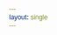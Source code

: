 ```yaml
---
layout: single
---
```


<!DOCTYPE html>
<html>
  <head>
    <meta charset="utf-8">
    <title>조금 요상한 계산기</title>
    <link rel="preconnect" href="https://fonts.googleapis.com">
<link rel="preconnect" href="https://fonts.gstatic.com" crossorigin>
<link href="https://fonts.googleapis.com/css2?family=Black+Han+Sans&display=swap" rel="stylesheet">
    <style>
      #col_2 {
        width: 180px;
      }
      #display, #result {
        text-align: right;
        width: 380px;
        height: 80px;
        font-size: 30px;
        background-color: #5A696B;
      }
      #output {
        width: 400px;
        height: 500px;
        font-size: 20px;
        text-align: left;
        margin-top: 7%;
        margin-bottom: 10%;
      }
      .calculatorOutput {
        display: grid;
        grid-template-columns: 1fr 3fr 1fr 1fr 3fr 1fr;
      }
      table {
        width: 400px;
        height: 500px;
        border-collapse: collapse;
        background-color: #A6B0B1;
        margin-left: 20%;
        margin-top: 7%;
        margin-bottom: 10%;
      }
      #frist {
        border-right: 3px solid #3E3000;
      }
      #fourth {
        border-left: 3px solid #3E3000;
      }
      #frist, #fourth {
        text-align: center;
      }
      @media screen and (max-width: 1150px) {
        .calculatorOutput {
          grid-template-rows: 1fr 1fr;
          grid-template-columns: 1.5fr 6fr 1.5fr;
        }
        #output,
        table {
          margin-left: 15%;
          margin-bottom: 0;
          grid-column-start: 2;
          grid-column-end: 3;
        }
        table {
          grid-row-start: 1;
          grid-row-end: 2;
        }
        #output {
          grid-row-start: 2;
          grid-row-end: 3;
        }
        .right {
          border-right: 3px solid #3E3000;
        }
        .left {
          border-left: 3px solid #3E3000;
        }
      }
      * {
        font-family: 'Black Han Sans', sans-serif;
      }
      button {
        width: 80px;
        padding: 15px 30px;
        font-size:15px;
        background-color: #191D1D;
        color: #AFC2C4;
      }
      td {
        padding: 5px;
        text-align: center;
        border: none;
      }

      body {
        background-color: #77979F;
      }
      h1 {
        font-size: 5vmin;
        margin-bottom: 5px;
        margin-top: 8px;
      }
      h3 {
        border-bottom: 3px solid #3E3000;
        margin: 10px;
        margin-bottom: 0;
      }

    </style>
    <script src="functionOfCal.js"></script>
    <script src="textarea.js"></script>
  </head>
  <body>
      <h1 style="text-align:center">< 조금 요상한 계산기 ></h1>
      <h3 style="text-align:center">사칙연산을 해보아요!</h3>
    </div>
      <div class="calculatorOutput">
        <span class="right", id="frist">
          <p>C:Continue</p>
          <p>AC: All Clear</p>
        </span>
        <table border="1">
          <tr>
            <td colspan="4"><input type="text" id="display"></td>
          </tr>
          <tr>
            <td colspan="4"><input type="text" id="result"></td>
          </tr>
          <tr>
            <td><button type="button" onclick="functionOfCal.continue()">C</td>
            <td colspan="2"><button type="button" id="col_2" onclick="functionOfCal.getDelete(), textArea.resetAll()">AC</button></td>
            <td><button type="button" onclick="functionOfCal.input('+')">+</button></td>
          </tr>
          <tr>
            <td><button type="button" onclick="functionOfCal.input('7')">7</button></td>
            <td><button type="button" onclick="functionOfCal.input('8')">8</button></td>
            <td><button type="button" onclick="functionOfCal.input('9')">9</button></td>
            <td><button type="button" onclick="functionOfCal.input('-')">-</button></td>
          </tr>
          <tr>
            <td><button type="button" onclick="functionOfCal.input('4')">4</button></td>
            <td><button type="button" onclick="functionOfCal.input('5')">5</button></td>
            <td><button type="button" onclick="functionOfCal.input('6')">6</button></td>
            <td><button type="button" onclick="functionOfCal.input('*')">*</button></td>
          </tr>
          <tr>
            <td><button type="button" onclick="functionOfCal.input('1')">1</button></td>
            <td><button type="button" onclick="functionOfCal.input('2')">2</button></td>
            <td><button type="button" onclick="functionOfCal.input('3')">3</button></td>
            <td><button type="button" onclick="functionOfCal.input('/')">/</button></td>
          </tr>
          <tr>
            <td colspan="2"><button type="button" id="col_2" onclick="functionOfCal.input('0')">0</button></td>
            <td><button type="button" onclick="functionOfCal.input('.')">.</button></td>
            <td><button type="button" onclick="functionOfCal.result(), textArea.outputOp()">=</button></td>
          </tr>
        </table>
        <span class="left"></span>
        <span class="right"></span>
        <textarea id="output" rows="8" cols="80"></textarea>
        <span class="left" id="fourth">
          <p>계산식을 출력해줌</p>
        </span>
      </div>
      <div class="end">
        <h3>! 2022_Project_1_후기 !</h3>
        <p>1. table 태그 -> 표를 만들 필요가 있다면 굳이 display: grid 활용 보다는 간단한 table 태그를 사용하자</p>
        <p>2. width/height, margin, border 등의 차이를 확실히 경험할 수 있었다.</p>
        <p>3. 자바스크립트를 활용한 조건문, 반복문 등은 그렇게 어렵지 않으나 자바스크립트에서의 매서드(input을 위한 매서드, output을 위한 매서드)등의 구현이 생각보다 어려웠다. 다음 프로젝트를 진행할 때 역시 자바 스크립트 활용에 초점을 두어야겠다. </p>
      </div>
  </body>
</html>
